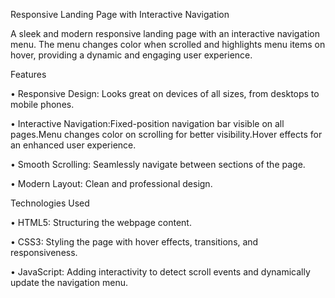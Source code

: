 Responsive Landing Page with Interactive Navigation

A sleek and modern responsive landing page with an interactive navigation menu. The menu changes color when scrolled and highlights menu items on hover, providing a dynamic and engaging user experience.

Features

• Responsive Design: Looks great on devices of all sizes, from desktops to mobile phones.

• Interactive Navigation:Fixed-position navigation bar visible on all pages.Menu changes color on scrolling for better visibility.Hover effects for an enhanced user experience.

• Smooth Scrolling: Seamlessly navigate between sections of the page.

• Modern Layout: Clean and professional design.


Technologies Used

• HTML5: Structuring the webpage content.

• CSS3: Styling the page with hover effects, transitions, and responsiveness.

• JavaScript: Adding interactivity to detect scroll events and dynamically update the navigation menu.

